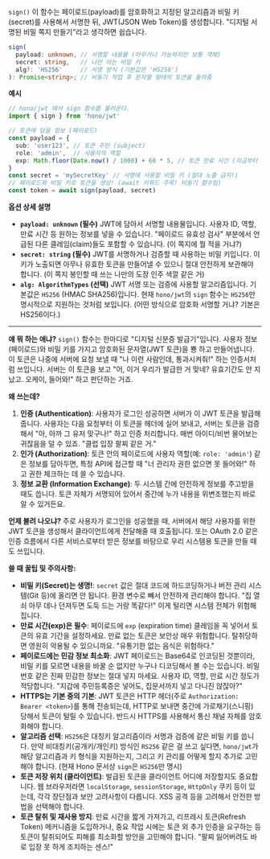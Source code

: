 `sign()`
이 함수는 페이로드(payload)를 암호화하고 지정된 알고리즘과 비밀 키(secret)를 사용해서 서명한 뒤, JWT(JSON Web Token)를 생성합니다. "디지털 서명된 비밀 쪽지 만들기"라고 생각하면 쉽습니다.

```typescript
sign(
  payload: unknown, // 서명할 내용물 (아무거나 가능하지만 보통 객체)
  secret: string,   // 나만 아는 비밀 키
  alg?: 'HS256'     // 서명 방식 (기본값은 'HS256')
): Promise<string>; // 비동기 작업 후 문자열 형태의 토큰을 돌려줌
```

**예시**

```typescript
// hono/jwt 에서 sign 함수를 불러온다.
import { sign } from 'hono/jwt'

// 토큰에 담을 정보 (페이로드)
const payload = {
  sub: 'user123', // 토큰 주인 (subject)
  role: 'admin',  // 사용자의 역할
  exp: Math.floor(Date.now() / 1000) + 60 * 5, // 토큰 만료 시간 (지금부터 5분 뒤)
}
const secret = 'mySecretKey' // 서명에 사용할 비밀 키 (절대 노출 금지!)
// 페이로드와 비밀 키로 토큰을 생성! (await 키워드 주목! 비동기 함수임)
const token = await sign(payload, secret)
```

**옵션 상세 설명**

*   **`payload: unknown` (필수)**
    JWT에 담아서 서명할 내용물입니다. 사용자 ID, 역할, 만료 시간 등 원하는 정보를 넣을 수 있습니다. "페이로드 유효성 검사" 부분에서 언급된 다른 클레임(claim)들도 포함할 수 있습니다. (이 쪽지에 뭘 적을 거냐?)
*   **`secret: string` (필수)**
    JWT를 서명하거나 검증할 때 사용하는 비밀 키입니다. 이 키가 노출되면 아무나 유효한 토큰을 만들어낼 수 있으니 절대 안전하게 보관해야 합니다. (이 쪽지 봉인할 때 쓰는 나만의 도장 인주 색깔 같은 거)
*   **`alg: AlgorithmTypes` (선택)**
    JWT 서명 또는 검증에 사용할 알고리즘입니다. 기본값은 `HS256` (HMAC SHA256)입니다. 현재 `hono/jwt`의 `sign` 함수는 `HS256`만 명시적으로 지원하는 것처럼 보입니다. (어떤 방식으로 암호화 서명할 거냐? 기본은 HS256이다.)

---

**얘 뭐 하는 애냐?**
`sign()` 함수는 한마디로 "디지털 신분증 발급기"입니다. 사용자 정보(페이로드)와 비밀 키를 가지고 암호화된 문자열(JWT 토큰)을 뿅 하고 만들어냅니다. 이 토큰은 나중에 서버에 요청 보낼 때 "나 이런 사람인데, 통과시켜줘!" 하는 인증서처럼 쓰입니다. 서버는 이 토큰을 보고 "어, 이거 우리가 발급한 거 맞네? 유효기간도 안 지났고. 오케이, 들어와!" 하고 판단하는 거죠.

**왜 쓰는데?**
1.  **인증 (Authentication)**: 사용자가 로그인 성공하면 서버가 이 JWT 토큰을 발급해줍니다. 사용자는 다음 요청부터 이 토큰을 헤더에 실어 보내고, 서버는 토큰을 검증해서 "아, 아까 그 유저 맞구나!" 하고 인증 처리합니다. 매번 아이디/비번 물어보는 귀찮음을 덜 수 있죠. "클럽 입장 팔찌 같은 거."
2.  **인가 (Authorization)**: 토큰 안의 페이로드에 사용자 역할(예: `role: 'admin'`) 같은 정보를 담아두면, 특정 API에 접근할 때 "너 관리자 권한 없으면 못 들어와!" 하고 권한 체크하는 데 쓸 수 있습니다.
3.  **정보 교환 (Information Exchange)**: 두 시스템 간에 안전하게 정보를 주고받을 때도 씁니다. 토큰 자체가 서명되어 있어서 중간에 누가 내용을 위변조했는지 바로 알 수 있거든요.

**언제 불려 나오냐?**
주로 사용자가 로그인을 성공했을 때, 서버에서 해당 사용자를 위한 JWT 토큰을 생성해서 클라이언트에게 전달해줄 때 호출됩니다. 또는 OAuth 2.0 같은 인증 흐름에서 다른 서비스로부터 받은 정보를 바탕으로 우리 시스템용 토큰을 만들 때도 쓰입니다.

**쓸 때 꿀팁 및 주의사항:**
*   **비밀 키(Secret)는 생명!**: `secret` 값은 절대 코드에 하드코딩하거나 버전 관리 시스템(Git 등)에 올리면 안 됩니다. 환경 변수로 빼서 안전하게 관리해야 합니다. "집 열쇠 아무 데나 던져두면 도둑 드는 거랑 똑같다!" 이게 털리면 시스템 전체가 위험해집니다.
*   **만료 시간(exp)은 필수**: 페이로드에 `exp` (expiration time) 클레임을 꼭 넣어서 토큰의 유효 기간을 설정하세요. 만료 없는 토큰은 보안상 매우 위험합니다. 탈취당하면 영원히 악용될 수 있으니까요. "유통기한 없는 음식은 위험하다."
*   **페이로드에는 민감 정보 최소화**: JWT 페이로드는 Base64로 인코딩된 것뿐이라, 비밀 키를 모르면 내용을 바꿀 순 없지만 누구나 디코딩해서 볼 수는 있습니다. 비밀번호 같은 진짜 민감한 정보는 절대 넣지 마세요. 사용자 ID, 역할, 만료 시간 정도가 적당합니다. "지갑에 주민등록증은 넣어도, 집문서까지 넣고 다니진 않잖아?"
*   **HTTPS는 기본 중의 기본**: JWT 토큰은 HTTP 헤더(주로 `Authorization: Bearer <token>`)를 통해 전송되는데, HTTP로 보내면 중간에 가로채기(스니핑) 당해서 토큰이 털릴 수 있습니다. 반드시 HTTPS를 사용해서 통신 채널 자체를 암호화해야 합니다.
*   **알고리즘 선택**: `HS256`은 대칭키 알고리즘이라 서명과 검증에 같은 비밀 키를 씁니다. 만약 비대칭키(공개키/개인키) 방식인 `RS256` 같은 걸 쓰고 싶다면, `hono/jwt`가 해당 알고리즘과 키 형식을 지원하는지, 그리고 키 관리를 어떻게 할지 추가로 고민해야 합니다. (현재 Hono 문서상 `sign`은 `HS256`만 명시)
*   **토큰 저장 위치 (클라이언트)**: 발급된 토큰을 클라이언트 어디에 저장할지도 중요합니다. 웹 브라우저라면 `localStorage`, `sessionStorage`, `HttpOnly` 쿠키 등이 있는데, 각각 장단점과 보안 고려사항이 다릅니다. XSS 공격 등을 고려해서 안전한 방법을 선택해야 합니다.
*   **토큰 탈취 및 재사용 방지**: 만료 시간을 짧게 가져가고, 리프레시 토큰(Refresh Token) 메커니즘을 도입하거나, 중요 작업 시에는 토큰 외 추가 인증을 요구하는 등 토큰이 탈취되어도 피해를 최소화할 방안을 고민해야 합니다. "팔찌 잃어버려도 바로 입장 못 하게 조치하는 센스!"